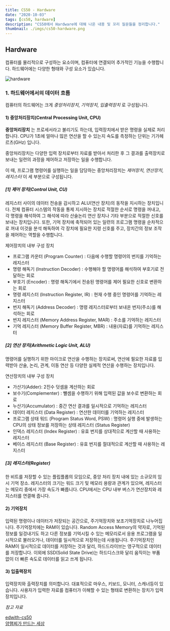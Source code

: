 ```yaml
---
title: CS50 - Hardware
date: "2020-10-03"
tags: [cs50, hardware]
description: "CS50에서 Hardware에 대해 나온 내용 및 꼬리 질문들을 정리합니다."
thumbnail: ./imgs/cs50-hardware.png
---
```


## Hardware

컴퓨터를 물리적으로 구성하는 요소이며, 컴퓨터에 연결되어 추가적인 기능을 수행합니다. 하드웨어에는 다양한 형태와 구성 요소가 있습니다.

![hardware](https://cphinf.pstatic.net/mooc/20170717_35/1500267098736lgVUm_PNG/1.2_-01.png)

### 1. 하드웨어에서의 데이터 흐름

컴퓨터의 하드웨어는 크게 _중앙처리장치_, _기억장치_, _입출력장치_ 로 구성됩니다.

#### 1) 중앙처리장치(Central Processing Unit, CPU)

**중앙처리장치** 는 프로세서라고 불리기도 하는데, 입력장치에서 받은 명령을 실제로 처리합니다. CPU가 1초에 얼마나 많은 연산을 할 수 있는지 속도를 측정하는 단위는 기가헤르츠(GHz) 입니다.

중앙처리장치는 다양한 입력 장치로부터 자료를 받아서 처리한 후 그 결과를 출력장치로 보내는 일련의 과정을 제어하고 저장하는 일을 수행합니다.

이 때, 프로그램 명령어를 실행하는 일을 담당하는 중앙처리장치는 _제어장치_, _연산장치_, _레지스터_ 이 세 부분으로 구성됩니다.

##### [1] 제어 장치(Control Unit, CU)

레지스터 사이의 데이터 전송을 감시하고 ALU(연산 장치)의 동작을 지시하는 장치입니다. 전체 컴퓨터 시스템의 작동을 통제 지시하는 장치로 적절한 순서로 명령을 꺼내고, 각 명령을 해석하여 그 해석에 따라 산술논리 연산 장치나 기타 부분으로 적절한 신호를 보내는 장치입니다. 또한, 기억 장치에 축적되어 있는 일련의 프로그램 명령을 순차적으로 꺼내 이것을 분석 해독하여 각 장치에 필요한 지령 신호를 주고, 장치간의 정보 조작을 제어하는 역할을 수행합니다.

제어장치의 내부 구성 장치

- 프로그램 카운터 (Program Counter) : 다음에 수행할 명령어의 번지를 기억하는 레지스터
- 명령 해독기 (Instruction Decoder) : 수행해야 할 명령어를 해석하여 부호기로 전달하는 회로
- 부호기 (Encoder) : 명령 해독기에서 전송된 명령어를 제어 필요한 신호로 변환하는 회로
- 명령 레지스터 (Instruction Register, IR) : 현재 수행 중인 명령어를 기억하는 레지스터
- 번지 해독기 (Address Decoder) : 명령 레지스터로부터 보내온 번지(주소)를 해석하는 회로
- 번지 레지스터 (Memory Address Register, MAR) : 주소를 기억하는 레지스터
- 기억 레지스터 (Memory Buffer Register, MBR) : 내용(자료)를 기억하는 레지스터

##### [2] 연산 장치(Arithmetic Logic Unit, ALU)

명령어를 실행하기 위한 마이크로 연산을 수행하는 장치로써, 연산에 필요한 자료를 입력받아 산술, 논리, 관계, 이동 연산 등 다양한 실제적 연산을 수행하는 장치입니다.

연산장치의 내부 구성 장치

- 가산기(Adder): 2진수 덧셈을 계산하는 회로
- 보수기(Complementer) : 뺄셈을 수행하기 위해 입력된 값을 보수로 변환하는 회로
- 누산기(Accumulator) : 중간 연산 결과를 일시적으로 기억하는 레지스터
- 데이터 레지스터 (Data Register) : 연산한 데이터를 기억하는 레지스터
- 프로그램 상태 워드 (Program Status Word, PSW) : 명령어 실행 중에 발생하는 CPU의 상태 정보를 저장하는 상태 레지스터 (Status Register)
- 인덱스 레지스터 (Index Register) : 유효 번지를 상대적으로 계산할 때 사용하는 레지스터
- 베이스 레지스터 (Base Register) : 유효 번지를 절대적으로 계산할 때 사용하는 레지스터

##### [3] 레지스터(Register)

한 비트를 저장할 수 있는 플립플롭의 모임으로, 중앙 처리 장치 내에 있는 소규모의 임시 기억 장소. 레지스터의 크기는 워드 크기 및 메모리 용량과 관계가 있으며, 레지스터는 메모리 중에서 가장 속도가 빠릅니다. CPU에서는 CPU 내부 버스가 연산장치와 레지스터를 연결해 줍니다.

#### 2) 기억장치

입력된 명령이나 데이터가 저장되는 공간으로, 주기억장치와 보조기억장치로 나누어집니다. 주기억장치에는 RAM이 있습니다. Random Access Memory의 약자로, 기억된 정보를 일겅내기도 하고 다른 정보를 기억시킬 수 있는 메모리로서 응용 프로그램을 일시적으로 불러오거나, 데이터를 일시적으로 저장하는데 사용됩니다. 주기억장치인 RAM이 일시적으로 데이터를 저장하는 것과 달리, 하드드라이브는 영구적으로 데이터를 저장합니다. 이외에 SSD(Solid State Drive)는 하드디스크와 달리 움직이는 부품 없이 더 빠른 속도로 데이터를 읽고 쓰게 됩니다.

#### 3) 입출력장치

입력장치와 출력장치를 의미합니다. 대표적으로 마우스, 키보드, 모니터, 스캐너등이 있습니다. 사용자가 입력한 자료를 컴퓨터가 이해할 수 있는 형태로 변환하는 장치가 입력장치입니다.

_참고 자료_

[edwith-cs50](https://www.edwith.org/cs50/lecture/22799/)  
[양햄찌가 만드는 세상](https://jhnyang.tistory.com/166)
